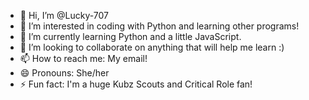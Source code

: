 - 👋 Hi, I’m @Lucky-707
- 👀 I’m interested in coding with Python and learning other programs!
- 🌱 I’m currently learning Python and a little JavaScript.
- 💞️ I’m looking to collaborate on anything that will help me learn :)
- 📫 How to reach me: My email!
- 😄 Pronouns: She/her
- ⚡ Fun fact: I'm a huge Kubz Scouts and Critical Role fan!
